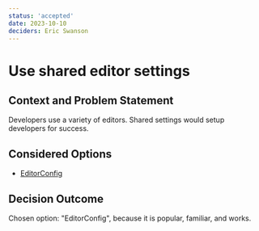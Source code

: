 ```yaml
---
status: 'accepted'
date: 2023-10-10
deciders: Eric Swanson
---
```


# Use shared editor settings

## Context and Problem Statement

Developers use a variety of editors. Shared settings would setup developers for success.

## Considered Options

-   [EditorConfig](https://editorconfig.org/)

## Decision Outcome

Chosen option: "EditorConfig", because it is popular, familiar, and works.
